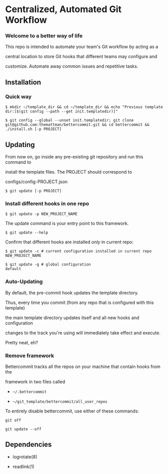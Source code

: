 # Centralized, Automated Git Workflow

### Welcome to a better way of life

This repo is intended to automate your team's Git workflow by acting as a

central location to store Git hooks that different teams may configure and

customize. Automate away common issues and repetitive tasks.


## Installation

### Quick way

```shell
$ mkdir ~/template_dir && cd ~/template_dir && echo "Previous template dir:[$(git config --path --get init.templatedir)]"

$ git config --global --unset init.templatedir; git clone git@github.com:themattman/bettercommit.git && cd bettercommit && ./install.sh [-p PROJECT]
```

## Updating

From now on, go inside any pre-existing git repository and run this command to

install the template files. The PROJECT should correspond to

configs/config-PROJECT.json

```shell
$ git update [-p PROJECT]
```


### Install different hooks in one repo

```shell
$ git update -p NEW_PROJECT_NAME
```

The update command is your entry point to this framework.

```shell
$ git update --help
```

Confirm that different hooks are installed *only* in current repo:

```shell
$ git update -c # current configuration installed in current repo
NEW_PROJECT_NAME
```

```shell
$ git update -g # global configuration
default
```

### Auto-Updating

By default, the pre-commit hook updates the template directory.

Thus, every time you commit (from any repo that is configured with this template)

the main template directory updates itself and all new hooks and configuration

changes to the track you're using will immediately take effect and execute.

Pretty neat, eh?

### Remove framework

Bettercommit tracks all the repos on your machine that contain hooks from the

framework in two files called

* `~/.bettercommit`

* `~/git_template/bettercommit/all_user_repos`

To entirely disable bettercommit, use either of these commands:

```shell
git off

git update --off
```

## Dependencies

* logrotate(8)

* readlink(1)
